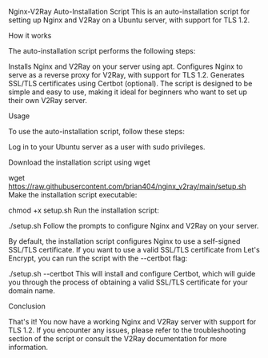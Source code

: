 Nginx-V2Ray Auto-Installation Script
This is an auto-installation script for setting up Nginx and V2Ray on a Ubuntu server, with support for TLS 1.2.

How it works

The auto-installation script performs the following steps:

Installs Nginx and V2Ray on your server using apt.
Configures Nginx to serve as a reverse proxy for V2Ray, with support for TLS 1.2.
Generates SSL/TLS certificates using Certbot (optional).
The script is designed to be simple and easy to use, making it ideal for beginners who want to set up their own V2Ray server.

Usage

To use the auto-installation script, follow these steps:

Log in to your Ubuntu server as a user with sudo privileges.

Download the installation script using wget

wget https://raw.githubusercontent.com/brian404/nginx_v2ray/main/setup.sh
Make the installation script executable:

chmod +x setup.sh
Run the installation script:

./setup.sh
Follow the prompts to configure Nginx and V2Ray on your server.

By default, the installation script configures Nginx to use a self-signed SSL/TLS certificate. If you want to use a valid SSL/TLS certificate from Let's Encrypt, you can run the script with the --certbot flag:

./setup.sh --certbot
This will install and configure Certbot, which will guide you through the process of obtaining a valid SSL/TLS certificate for your domain name.

Conclusion

That's it! You now have a working Nginx and V2Ray server with support for TLS 1.2. If you encounter any issues, please refer to the troubleshooting section of the script or consult the V2Ray documentation for more information.
